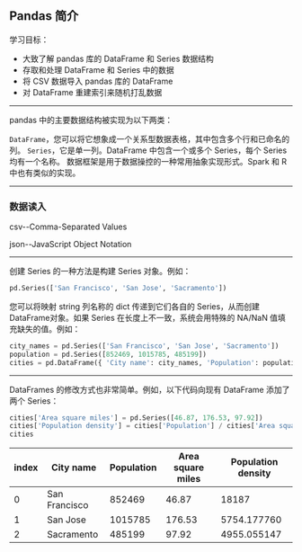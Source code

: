 ## Pandas 简介
学习目标：

- 大致了解 pandas 库的 DataFrame 和 Series 数据结构
- 存取和处理 DataFrame 和 Series 中的数据
- 将 CSV 数据导入 pandas 库的 DataFrame
- 对 DataFrame 重建索引来随机打乱数据
----
pandas 中的主要数据结构被实现为以下两类：

`DataFrame`，您可以将它想象成一个关系型数据表格，其中包含多个行和已命名的列。
`Series`，它是单一列。DataFrame 中包含一个或多个 Series，每个 Series 均有一个名称。
数据框架是用于数据操控的一种常用抽象实现形式。Spark 和 R 中也有类似的实现。

----
### 数据读入

csv--Comma-Separated Values

json--JavaScript Object Notation

----
创建 Series 的一种方法是构建 Series 对象。例如：
```py
pd.Series(['San Francisco', 'San Jose', 'Sacramento'])
```
您可以将映射 string 列名称的 dict 传递到它们各自的 Series，从而创建DataFrame对象。如果 Series 在长度上不一致，系统会用特殊的 NA/NaN 值填充缺失的值。例如：
```py
city_names = pd.Series(['San Francisco', 'San Jose', 'Sacramento'])
population = pd.Series([852469, 1015785, 485199])
cities = pd.DataFrame({ 'City name': city_names, 'Population': population })
```
---
DataFrames 的修改方式也非常简单。例如，以下代码向现有 DataFrame 添加了两个 Series：
```py
cities['Area square miles'] = pd.Series([46.87, 176.53, 97.92])
cities['Population density'] = cities['Population'] / cities['Area square miles']
cities
```
index|City name	|Population	|Area square miles	|Population density
----|-------- | -------- |-------- |-------- 
0 | 	San Francisco | 	852469	 | 46.87 | 	18187 | .945381
1 |	San Jose	 |1015785 |	176.53	 |5754.177760
2	 |Sacramento	 |485199	 |97.92	 |4955.055147